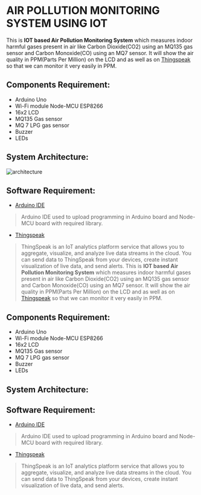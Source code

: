 # AIR POLLUTION MONITORING SYSTEM USING IOT
This is **IOT based Air Pollution Monitoring System** which measures indoor harmful gases present in air like Carbon Dioxide(CO2) using an MQ135 gas sensor and Carbon Monoxide(CO) using an MQ7 sensor. It will show the air quality in PPM(Parts Per Million) on the LCD and as well as on [Thingspeak](https://thingspeak.com/channels/1347787) so that we can monitor it very easily in PPM.

## Components Requirement:
- Arduino Uno
- Wi-Fi module Node-MCU ESP8266
- 16x2 LCD
- MQ135 Gas sensor
- MQ 7 LPG gas sensor
- Buzzer
- LEDs

## System Architecture:
![architecture](assets/images/Design.png)

## Software Requirement:
- [Arduino IDE](https://www.arduino.cc/)
> Arduino IDE used to upload programming in Arduino board and Node-MCU board with required library.
- [Thingspeak](https://thingspeak.com/)
> ThingSpeak is an IoT analytics platform service that allows you to aggregate, visualize, and analyze live data streams in the cloud. You can send data to ThingSpeak from your devices, create instant visualization of live data, and send alerts.
This is **IOT based Air Pollution Monitoring System** which measures indoor harmful gases present in air like Carbon Dioxide(CO2) using an MQ135 gas sensor and Carbon Monoxide(CO) using an MQ7 sensor. It will show the air quality in PPM(Parts Per Million) on the LCD and as well as on [Thingspeak](https://thingspeak.com/channels/1347787) so that we can monitor it very easily in PPM.

## Components Requirement:
- Arduino Uno
- Wi-Fi module Node-MCU ESP8266
- 16x2 LCD
- MQ135 Gas sensor
- MQ 7 LPG gas sensor
- Buzzer
- LEDs

## System Architecture:


## Software Requirement:
- [Arduino IDE](https://www.arduino.cc/)
> Arduino IDE used to upload programming in Arduino board and Node-MCU board with required library.
- [Thingspeak](https://thingspeak.com/)
> ThingSpeak is an IoT analytics platform service that allows you to aggregate, visualize, and analyze live data streams in the cloud. You can send data to ThingSpeak from your devices, create instant visualization of live data, and send alerts.

